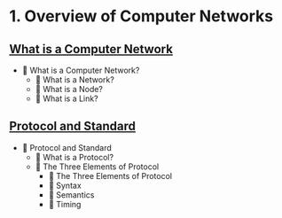# 1. Overview of Computer Networks
## [What is a Computer Network](https://github.com/eeeemune/Infra-Notes/blob/main/-/What%20is%20a%20Computer%20Network.md)
- 💚 What is a Computer Network?
   - 💛 What is a Network? 
   - 💛 What is a Node?
   - 💛 What is a Link?
## [Protocol and Standard](https://github.com/eeeemune/Infra-Notes/blob/main/-/Protocol%20and%20Standard.md)
- 💚 Protocol and Standard
   - 💛 What is a Protocol?
   - 💛 The Three Elements of Protocol
      - 🤍 The Three Elements of Protocol
      - 🤍 Syntax
      - 🤍 Semantics
      - 🤍 Timing

